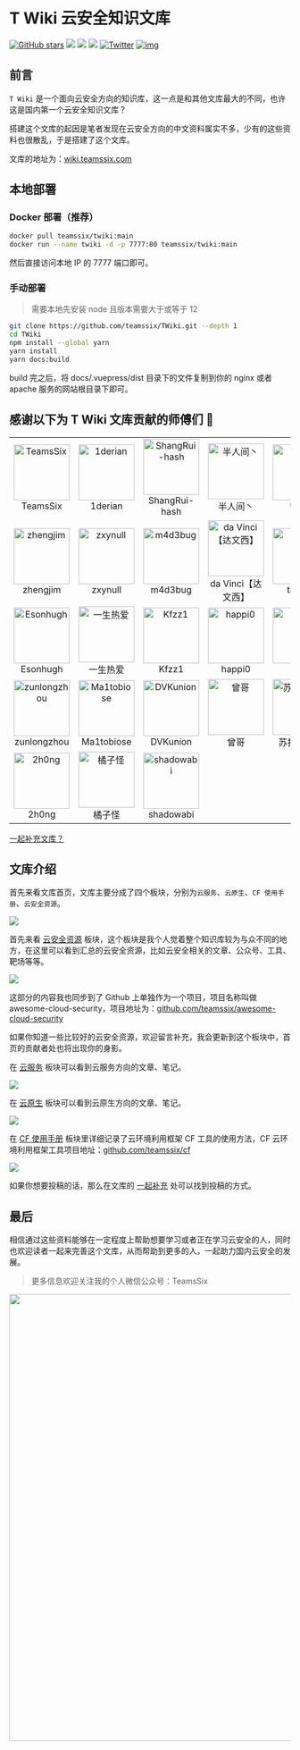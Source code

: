 # T Wiki 云安全知识文库

[![GitHub stars](https://img.shields.io/github/stars/teamssix/twiki)](https://github.com/teamssix/twiki) [![](https://img.shields.io/badge/T%20Wiki%20-%E4%BA%91%E5%AE%89%E5%85%A8%E7%9F%A5%E8%AF%86%E6%96%87%E5%BA%93-blue)](https://wiki.teamssix.com/) [![](https://img.shields.io/badge/%E7%8B%BC%E7%BB%84%E5%AE%89%E5%85%A8%E5%9B%A2%E9%98%9F-%E7%9F%A5%E8%AF%86%E6%96%87%E5%BA%93-blue)](https://wiki.wgpsec.org/) [![](https://img.shields.io/badge/PeiQi-%E7%9F%A5%E8%AF%86%E6%96%87%E5%BA%93-blue)](http://wiki.peiqi.tech/) [![Twitter](https://img.shields.io/twitter/follow/teamssix?label=Followers&style=social)](https://twitter.com/teamssix) [![img](https://img.shields.io/github/followers/TeamsSix?style=social)](https://github.com/teamssix)

## 前言

`T Wiki` 是一个面向云安全方向的知识库，这一点是和其他文库最大的不同，也许这是国内第一个云安全知识文库？

搭建这个文库的起因是笔者发现在云安全方向的中文资料属实不多，少有的这些资料也很散乱，于是搭建了这个文库。

文库的地址为：[wiki.teamssix.com](https://wiki.teamssix.com/)

## 本地部署

### Docker 部署（推荐）

```bash
docker pull teamssix/twiki:main
docker run --name twiki -d -p 7777:80 teamssix/twiki:main
```

然后直接访问本地 IP 的 7777 端口即可。

### 手动部署

> 需要本地先安装 node 且版本需要大于或等于 12

```bash
git clone https://github.com/teamssix/TWiki.git --depth 1
cd TWiki
npm install --global yarn
yarn install
yarn docs:build
```

build 完之后，将 docs/.vuepress/dist 目录下的文件复制到你的 nginx 或者 apache 服务的网站根目录下即可。

## 感谢以下为 T Wiki 文库贡献的师傅们 :confetti_ball:

<table>
    <tr>
        <td align="center"><img alt="TeamsSix" src="./docs/.vuepress/public/img/1651741861.png" style="width: 100px;" /><br />TeamsSix</td>
        <td align="center"><img alt="1derian" src="./docs/.vuepress/public/img/1650108029.png" style="width: 100px;" /><br />1derian</td>
        <td align="center"><img alt="ShangRui-hash" src="./docs/.vuepress/public/img/1650108092.png" style="width: 100px;" /><br />ShangRui-hash</td>
        <td align="center"><img alt="半人间丶" src="./docs/.vuepress/public/img/1650108207.png" style="width: 100px;" /><br />半人间丶</td>
        <td align="center"><img alt="UzJu" src="./docs/.vuepress/public/img/1650253985.png" style="width: 100px;" /><br />UzJu</a>
        </td>
        <td align="center"><img alt="Idle Life" src="./docs/.vuepress/public/img/1650865577.png" style="width: 100px;" /><br />Idle Life</td>
    </tr>
    <tr>
        <td align="center"><img alt="zhengjim" src="./docs/.vuepress/public/img/1650942808.png" style="width: 100px;" /><br />zhengjim</a>
        </td>
        <td align="center"><img alt="zxynull" src="./docs/.vuepress/public/img/1651146804.png" style="width: 100px;" /><br />zxynull</a>
        </td>
        <td align="center"><img alt="m4d3bug" src="./docs/.vuepress/public/img/1651740464.png" style="width: 100px;" /><br />m4d3bug</a>
        </td>
        <td align="center"><img alt="da Vinci【达文西】" src="./docs/.vuepress/public/img/1651917214.png" style="width: 100px;" /><br />da Vinci【达文西】</a>
        </td>
        <td align="center"><img alt="tanger" src="./docs/.vuepress/public/img/1653815174.png" style="width: 100px;" /><br />tanger</a>
        </td>
        <td align="center"><img alt="想走安全的小白" src="./docs/.vuepress/public/img/1654852861.png" style="width: 100px;" /><br />想走安全的小白</a>
        </td>
    </tr>
    <tr>
        <td align="center"><img alt="Esonhugh" src="./docs/.vuepress/public/img/1654854214.png" style="width: 100px;" /><br />Esonhugh</a>
        </td>
        <td align="center"><img alt="一生热爱" src="./docs/.vuepress/public/img/1657203872.png" style="width: 100px;" /><br />一生热爱</a>
        </td>
        <td align="center"><img alt="Kfzz1" src="./docs/.vuepress/public/img/1667370152.png" style="width: 100px;" /><br />Kfzz1</a>
        </td>
        <td align="center"><img alt="happi0" src="./docs/.vuepress/public/img/1674129072.png" style="width: 100px;" /><br />happi0</a>
        </td>
        <td align="center"><img alt="cr" src="./docs/.vuepress/public/img/1684313513.png" style="width: 100px;" /><br />cr</a>
        </td>
        <td align="center"><img alt="k.so" src="./docs/.vuepress/public/img/1686309883.png" style="width: 100px;" /><br />k.so</a>
        </td>
    </tr>
    <tr>
        <td align="center"><img alt="zunlongzhou" src="./docs/.vuepress/public/img/1688704501.png" style="width: 100px;" /><br />zunlongzhou</a>
        </td>
        <td align="center"><img alt="Ma1tobiose" src="./docs/.vuepress/public/img/1688880306.png" style="width: 100px;" /><br />Ma1tobiose</a>
        </td>
        <td align="center"><img alt="DVKunion" src="./docs/.vuepress/public/img/1689259230.png" style="width: 100px;" /><br />DVKunion</a>
        </td>
        <td align="center"><img alt="曾哥" src="./docs/.vuepress/public/img/1689483069.png" style="width: 100px;" /><br />曾哥</a>
        </td>
        <td align="center"><img alt="苏打养乐多" src="./docs/.vuepress/public/img/1692362083.png" style="width: 100px;" /><br />苏打养乐多</a>
        </td>
        <td align="center"><img alt="R!ng0" src="./docs/.vuepress/public/img/1692623031.png" style="width: 100px;" /><br />R!ng0</a>
        </td>
    </tr>
    <tr>
        <td align="center"><img alt="2h0ng" src="./docs/.vuepress/public/img/1692929184.png" style="width: 100px;" /><br />2h0ng</a>
        </td>
        <td align="center"><img alt="橘子怪" src="./docs/.vuepress/public/img/1694685251.png" style="width: 100px;" /><br />橘子怪</a>
        </td>
        <td align="center"><img alt="shadowabi" src="./docs/.vuepress/public/img/2000000015.png" style="width: 100px;" /><br />shadowabi</a>
        </td>
    </tr>
</table>

[一起补充文库？](https://wiki.teamssix.com/About/Contribute.html)


## 文库介绍

首先来看文库首页，文库主要分成了四个板块，分别为`云服务`、`云原生`、`CF 使用手册`、`云安全资源`。

![](./docs/.vuepress/public/img/1689483438.png)

首先来看 [云安全资源](https://wiki.teamssix.com/CloudSecurityResources/) 板块，这个板块是我个人觉着整个知识库较为与众不同的地方，在这里可以看到汇总的云安全资源，比如云安全相关的文章、公众号、工具、靶场等等。

![](./docs/.vuepress/public/img/1689483513.png)

这部分的内容我也同步到了 Github 上单独作为一个项目，项目名称叫做 awesome-cloud-security，项目地址为：[github.com/teamssix/awesome-cloud-security](https://github.com/teamssix/awesome-cloud-security)

如果你知道一些比较好的云安全资源，欢迎留言补充，我会更新到这个板块中，首页的贡献者处也将出现你的身影。

在 [云服务](https://wiki.teamssix.com/CloudService/) 板块可以看到云服务方向的文章、笔记。

![](./docs/.vuepress/public/img/1689483562.png)

在 [云原生](https://wiki.teamssix.com/CloudNative/) 板块可以看到云原生方向的文章、笔记。

![](./docs/.vuepress/public/img/1689483601.png)

在 [CF 使用手册](https://wiki.teamssix.com/cf/) 板块里详细记录了云环境利用框架 CF 工具的使用方法，CF 云环境利用框架工具项目地址：[github.com/teamssix/cf](https://github.com/teamssix/cf)

![](./docs/.vuepress/public/img/1689483836.png)

如果你想要投稿的话，那么在文库的 [一起补充](https://wiki.teamssix.com/About/Contribute.html) 处可以找到投稿的方式。

## 最后

相信通过这些资料能够在一定程度上帮助想要学习或者正在学习云安全的人，同时也欢迎读者一起来完善这个文库，从而帮助到更多的人，一起助力国内云安全的发展。

>  更多信息欢迎关注我的个人微信公众号：TeamsSix

<div align=center><img width="800" src="https://cdn.jsdelivr.net/gh/teamssix/BlogImages/imgs/202204152148071.png" div align=center/></div>
